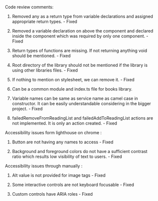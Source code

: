Code review comments:

1. Removed any as a return type from variable declarations and assigned appropriate return types. -  Fixed

2. Removed a variable declaration on above the component and declared inside the component which was required by only one component. - Fixed

3. Return types of functions are missing. If not returning anything void should be mentioned. - Fixed

4. Root directory of the library should not be mentioned if the library is using other libraries files. - Fixed

5. If nothing to mention on stylesheet, we can remove it. - Fixed

6. Can be a common module and index.ts file for books library.

7. Variable names can be same as service name as camel case in constructor. It can be easily understandable considering in the bigger project. - Fixed 

8. failedRemoveFromReadingList and failedAddToReadingList actions are not implemented. It is only an action created. - Fixed

Accessibility issues form lighthouse on chrome :

1. Button are not having any names to access - Fixed

2. Background and foreground colors do not have a sufficient contrast ratio which results low visibility of text to users. - Fixed

Accessibility issues through manually :

1. Alt value is not provided for image tags - Fixed

2. Some interactive controls are not keyboard focusable - Fixed

3. Custom controls have ARIA roles - Fixed


